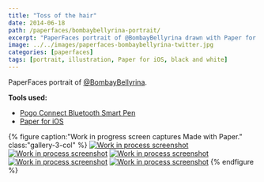 ```yaml
---
title: "Toss of the hair"
date: 2014-06-18
path: /paperfaces/bombaybellyrina-portrait/
excerpt: "PaperFaces portrait of @BombayBellyrina drawn with Paper for iOS on an iPad."
image: ../../images/paperfaces-bombaybellyrina-twitter.jpg
categories: [paperfaces]
tags: [portrait, illustration, Paper for iOS, black and white]
---
```


PaperFaces portrait of [@BombayBellyrina](https://twitter.com/BombayBellyrina).

**Tools used:**

- [Pogo Connect Bluetooth Smart Pen](https://www.amazon.com/gp/product/B009K448L4/ref=as_li_ss_tl?ie=UTF8&camp=1789&creative=390957&creativeASIN=B009K448L4&linkCode=as2&tag=mademist-20)
- [Paper for iOS](https://paper.bywetransfer.com/)

{% figure caption:"Work in progress screen captures Made with Paper." class:"gallery-3-col" %}
[![Work in process screenshot](../../images/paperfaces-bombaybellyrina-process-1-600.jpg)](../../images/paperfaces-bombaybellyrina-process-1-lg.jpg) [![Work in process screenshot](../../images/paperfaces-bombaybellyrina-process-2-600.jpg)](../../images/paperfaces-bombaybellyrina-process-2-lg.jpg) [![Work in process screenshot](../../images/paperfaces-bombaybellyrina-process-3-600.jpg)](../../images/paperfaces-bombaybellyrina-process-3-lg.jpg) [![Work in process screenshot](../../images/paperfaces-bombaybellyrina-process-4-600.jpg)](../../images/paperfaces-bombaybellyrina-process-4-lg.jpg) [![Work in process screenshot](../../images/paperfaces-bombaybellyrina-process-5-600.jpg)](../../images/paperfaces-bombaybellyrina-process-5-lg.jpg)
{% endfigure %}
